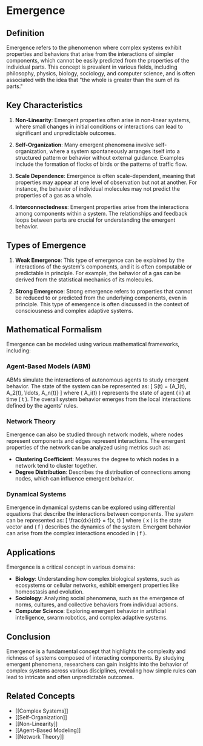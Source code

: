 
# Emergence

## Definition
Emergence refers to the phenomenon where complex systems exhibit properties and behaviors that arise from the interactions of simpler components, which cannot be easily predicted from the properties of the individual parts. This concept is prevalent in various fields, including philosophy, physics, biology, sociology, and computer science, and is often associated with the idea that "the whole is greater than the sum of its parts."

## Key Characteristics
1. **Non-Linearity**: Emergent properties often arise in non-linear systems, where small changes in initial conditions or interactions can lead to significant and unpredictable outcomes.

2. **Self-Organization**: Many emergent phenomena involve self-organization, where a system spontaneously arranges itself into a structured pattern or behavior without external guidance. Examples include the formation of flocks of birds or the patterns of traffic flow.

3. **Scale Dependence**: Emergence is often scale-dependent, meaning that properties may appear at one level of observation but not at another. For instance, the behavior of individual molecules may not predict the properties of a gas as a whole.

4. **Interconnectedness**: Emergent properties arise from the interactions among components within a system. The relationships and feedback loops between parts are crucial for understanding the emergent behavior.

## Types of Emergence
1. **Weak Emergence**: This type of emergence can be explained by the interactions of the system's components, and it is often computable or predictable in principle. For example, the behavior of a gas can be derived from the statistical mechanics of its molecules.

2. **Strong Emergence**: Strong emergence refers to properties that cannot be reduced to or predicted from the underlying components, even in principle. This type of emergence is often discussed in the context of consciousness and complex adaptive systems.

## Mathematical Formalism
Emergence can be modeled using various mathematical frameworks, including:

### Agent-Based Models (ABM)
ABMs simulate the interactions of autonomous agents to study emergent behavior. The state of the system can be represented as:
\[
S(t) = \{A_1(t), A_2(t), \ldots, A_n(t)\}
\]
where \( A_i(t) \) represents the state of agent \( i \) at time \( t \). The overall system behavior emerges from the local interactions defined by the agents' rules.

### Network Theory
Emergence can also be studied through network models, where nodes represent components and edges represent interactions. The emergent properties of the network can be analyzed using metrics such as:
- **Clustering Coefficient**: Measures the degree to which nodes in a network tend to cluster together.
- **Degree Distribution**: Describes the distribution of connections among nodes, which can influence emergent behavior.

### Dynamical Systems
Emergence in dynamical systems can be explored using differential equations that describe the interactions between components. The system can be represented as:
\[
\frac{dx}{dt} = f(x, t)
\]
where \( x \) is the state vector and \( f \) describes the dynamics of the system. Emergent behavior can arise from the complex interactions encoded in \( f \).

## Applications
Emergence is a critical concept in various domains:
- **Biology**: Understanding how complex biological systems, such as ecosystems or cellular networks, exhibit emergent properties like homeostasis and evolution.
- **Sociology**: Analyzing social phenomena, such as the emergence of norms, cultures, and collective behaviors from individual actions.
- **Computer Science**: Exploring emergent behavior in artificial intelligence, swarm robotics, and complex adaptive systems.

## Conclusion
Emergence is a fundamental concept that highlights the complexity and richness of systems composed of interacting components. By studying emergent phenomena, researchers can gain insights into the behavior of complex systems across various disciplines, revealing how simple rules can lead to intricate and often unpredictable outcomes.

## Related Concepts
- [[Complex Systems]]
- [[Self-Organization]]
- [[Non-Linearity]]
- [[Agent-Based Modeling]]
- [[Network Theory]]
